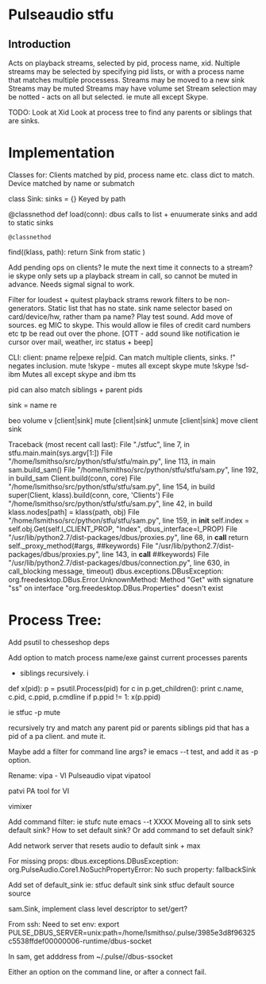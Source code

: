 # Pulseaudio stfu

## Introduction
Acts on playback streams, selected by pid, process name, xid.
Nultiple streams may be selected by specifying pid lists, or with a process name that matches multiple processess.
Streams may be moved to a new sink
Streams may be muted
Streams may have volume set
Stream selection may be notted - acts on all but selected. ie mute all except Skype.

TODO:
Look at Xid
Look at process tree to find any parents or siblings that are sinks.

# Implementation
Classes for:
  Clients matched by pid, process name etc. class dict to match.
Device matched by name or submatch
  

class Sink:
   sinks = {}   Keyed by path

   @classnethod
    def load(conn):
   dbus calls to list + enuumerate sinks and add to static sinks

    @classnethod
   find((klass, path):
    return Sink from static
)

Add pending ops on clients? Ie mute the next time it connects to a
stream? ie skype only sets up a playback stream in call, so cannot be
muted in advance. Needs sigmal signal to work.

Filter for loudest + quitest playback strams
rework filters to be non-generators. Static list that has no state.
sink name selector based on card/device/hw, rather tham pa name?
Play test sound.
Add move of sources. eg MIC to skype. This would allow ie files of credit card numbers etc tp be read out over the phone.
[OTT - add sound like notification ie cursor over mail, weather, irc status + beep]


CLI:
client: pname re|pexe re|pid. Can match multiple clients, sinks. !" negates inclusion. 
 mute !skype  - mutes all except skype
mute !skype  !sd-ibm  Mutes all except skype and ibm tts

pid can also match siblings + parent pids


sink = name re

beo
volume v [client|sink]
mute  [client|sink]
unmute   [client|sink]
 move client sink

Traceback (most recent call last):
  File "./stfuc", line 7, in <module>
    stfu.main.main(sys.argv[1:])
  File "/home/lsmithso/src/python/stfu/stfu/main.py", line 113, in main
    sam.build_sam()
  File "/home/lsmithso/src/python/stfu/stfu/sam.py", line 192, in build_sam
    Client.build(conn, core)
  File "/home/lsmithso/src/python/stfu/stfu/sam.py", line 154, in build
    super(Client, klass).build(conn, core, 'Clients')
  File "/home/lsmithso/src/python/stfu/stfu/sam.py", line 42, in build
    klass.nodes[path] = klass(path, obj)
  File "/home/lsmithso/src/python/stfu/stfu/sam.py", line 159, in __init__
    self.index = self.obj.Get(self.I_CLIENT_PROP, "Index", dbus_interface=I_PROP)
  File "/usr/lib/python2.7/dist-packages/dbus/proxies.py", line 68, in __call__
    return self._proxy_method(#args, ##keywords)
  File "/usr/lib/python2.7/dist-packages/dbus/proxies.py", line 143, in __call__
    ##keywords)
  File "/usr/lib/python2.7/dist-packages/dbus/connection.py", line 630, in call_blocking
    message, timeout)
dbus.exceptions.DBusException: org.freedesktop.DBus.Error.UnknownMethod: Method "Get" with signature "ss" on interface "org.freedesktop.DBus.Properties" doesn't exist





# Process Tree:
Add psutil to chesseshop deps

Add option to match process name/exe gainst current processes parents
+ siblings recursively. i


def x(pid):
    p = psutil.Process(pid)
    for c in p.get_children():
	print c.name, c.pid, c.ppid, p.cmdline
    if p.ppid != 1:
	x(p.ppid)

ie stfuc  -p mute  




 recursively try and match any parent pid or parents siblings pid
that has a pid of a pa client. and mute it.

Maybe add a filter for command line args? ie emacs --t test, and add it as -p option.


Rename:
vipa - VI Pulseaudio
vipat
vipatool

patvi PA tool for VI

vimixer


Add command filter:
   ie stufc nute emacs --t XXXX Moveing all to sink sets default sink? How to set default sink? Or add command to set default sink? 

Add network server that resets audio to default sink + max 

For missing props:
dbus.exceptions.DBusException: org.PulseAudio.Core1.NoSuchPropertyError: No such property: fallbackSink

Add set of default_sink ie:
 stfuc default sink sink
stfuc default source source

sam.Sink, implement class level descriptor to set/gert?


From ssh:
Need to set env:
export PULSE_DBUS_SERVER=unix:path=/home/lsmithso/.pulse/3985e3d8f96325c5538ffdef00000006-runtime/dbus-socket

In sam, get adddress from ~/.pulse/<symlink>/dbus-ssocket

Either an option on the command line, or after a connect fail.

